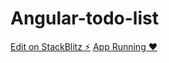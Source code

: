 # Angular-todo-list

[Edit on StackBlitz ⚡️](https://stackblitz.com/edit/angular-ivy-cwlews)
[App Running ❤️](https://angular-ivy-cwlews.stackblitz.io)